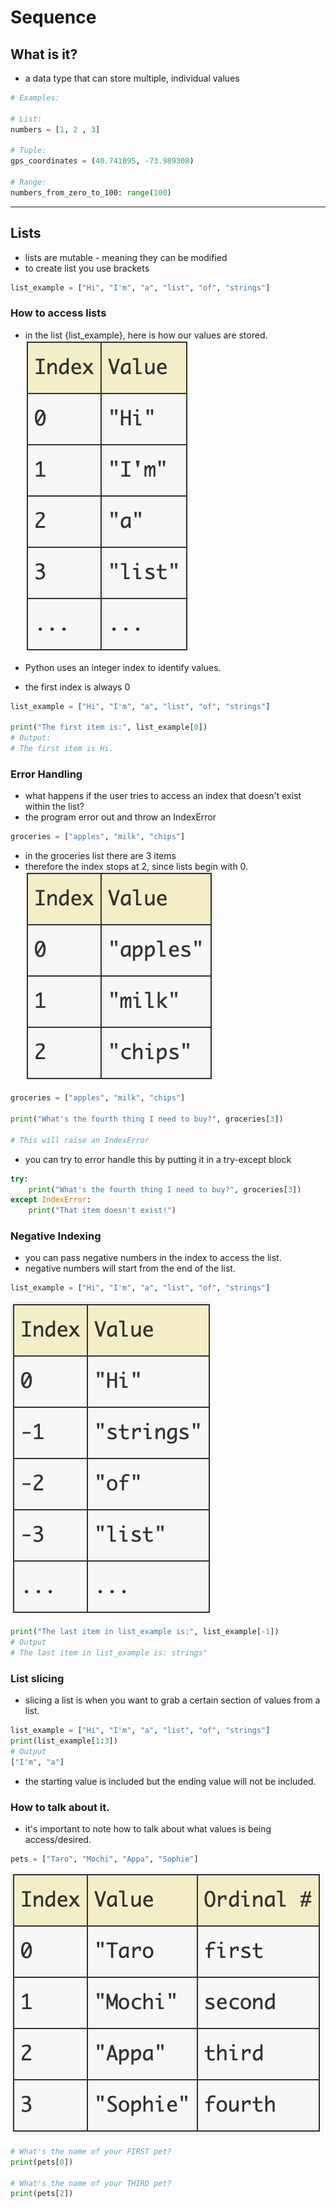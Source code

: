 # Sequence

## What is it?
- a data type that can store multiple, individual values

```python
# Examples:

# List: 
numbers = [1, 2 , 3]

# Tuple:
gps_coordinates = (40.741895, -73.989308)

# Range:
numbers_from_zero_to_100: range(100)
```
___
## Lists
- lists are mutable - meaning they can be modified
- to create list you use brackets
```python
list_example = ["Hi", "I'm", "a", "list", "of", "strings"]
```
### How to access lists
- in the list {list_example}, here is how our values are stored.
![photo](images/list-table.png)

- Python uses an integer index to identify values.
- the first index is always 0

```python
list_example = ["Hi", "I'm", "a", "list", "of", "strings"]

print("The first item is:", list_example[0])
# Output:
# The first item is Hi. 
```

### Error Handling
- what happens if the user tries to access an index that doesn't exist within the list?
- the program error out and throw an IndexError

```python
groceries = ["apples", "milk", "chips"]
```
- in the groceries list there are 3 items
- therefore the index stops at 2, since lists begin with 0.
![photo](images/list2.png)

```python
groceries = ["apples", "milk", "chips"]

print("What's the fourth thing I need to buy?", groceries[3])

# This will raise an IndexError
```
- you can try to error handle this by putting it in a try-except block

```python
try: 
    print("What's the fourth thing I need to buy?", groceries[3])
except IndexError:
    print("That item doesn't exist!")
```
### Negative Indexing
- you can pass negative numbers in the index to access the list.
- negative numbers will start from the end of the list. 
```python
list_example = ["Hi", "I'm", "a", "list", "of", "strings"]
```
![photo](images/list3.png)
```python
print("The last item in list_example is:", list_example[-1])
# Output
# The last item in list_example is: strings"
```

### List slicing
- slicing a list is when you want to grab a certain section of values from a list.
```python
list_example = ["Hi", "I'm", "a", "list", "of", "strings"]
print(list_example[1:3])
# Output
["I'm", "a"]
```
- the starting value is included but the ending value will not be included. 

### How to talk about it.
- it's important to note how to talk about what values is being access/desired.

```python
pets = ["Taro", "Mochi", "Appa", "Sophie"]
```
![photo](images/list4.png)

```python
# What's the name of your FIRST pet?
print(pets[0])

# What's the name of your THIRD pet?
print(pets[2])
```

